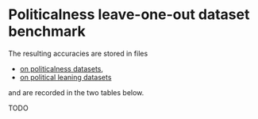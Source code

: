 # Politicalness leave-one-out dataset benchmark

The resulting accuracies are stored in files

- [on politicalness datasets](results_politicalness_datasets.csv),
- [on political leaning datasets](results_political_leaning_datasets.csv)

and are recorded in the two tables below.

TODO

